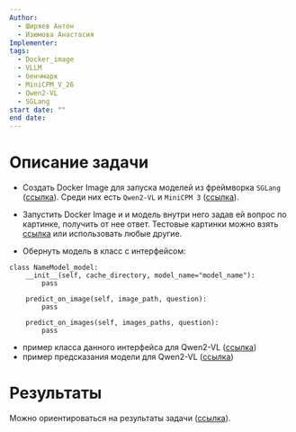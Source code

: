 ```yaml
---
Author:
  - Ширяев Антон
  - Изюмова Анастасия
Implementer: 
tags:
  - Docker_image
  - VLLM
  - бенчмарк
  - MiniCPM_V_26
  - Qwen2-VL
  - SGLang
start date: ""
end date:
---
```

# Описание задачи

* Создать Docker Image для запуска моделей из фреймворка `SGLang` ([ссылка]()).
Среди них есть `Qwen2-VL` и `MiniCPM 3` ([ссылка](https://sgl-project.github.io/references/supported_models.html)).

* Запустить Docker Image и и модель внутри него задав ей вопрос по картинке, получить от нее ответ.
Тестовые картинки можно взять [ссылка](https://github.com/VLLM-VQA-benchmark-pipelines/model_qwen2-vl/tree/main/src/example_docs) или использовать любые другие.

* Обернуть модель в класс с интерфейсом:

```
class NameModel_model:
	__init__(self, cache_directory, model_name="model_name"):
		pass

	predict_on_image(self, image_path, question):
		pass

	predict_on_images(self, images_paths, question):
		pass
```

* пример класса данного интерфейса для Qwen2-VL ([ссылка](https://github.com/VLLM-VQA-benchmark-pipelines/model_qwen2-vl/blob/main/src/model_utils.py))
* пример предсказания модели для  Qwen2-VL ([ссылка](https://github.com/VLLM-VQA-benchmark-pipelines/model_qwen2-vl/blob/main/src/run_predict.py))
# Результаты

Можно ориентироваться на результаты задачи ([ссылка](../3.%20В%20работе/Docker%20Image%20для%20моделей%20Qwen2-VL.md)).

